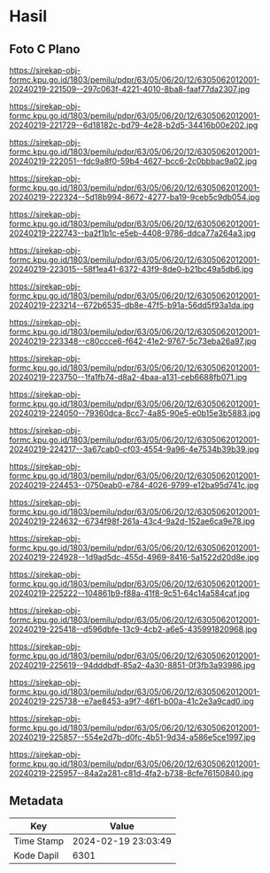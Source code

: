 # Hasil

## Foto C Plano

https://sirekap-obj-formc.kpu.go.id/1803/pemilu/pdpr/63/05/06/20/12/6305062012001-20240219-221509--297c063f-4221-4010-8ba8-faaf77da2307.jpg

https://sirekap-obj-formc.kpu.go.id/1803/pemilu/pdpr/63/05/06/20/12/6305062012001-20240219-221729--6d18182c-bd79-4e28-b2d5-34416b00e202.jpg

https://sirekap-obj-formc.kpu.go.id/1803/pemilu/pdpr/63/05/06/20/12/6305062012001-20240219-222051--fdc9a8f0-59b4-4627-bcc6-2c0bbbac9a02.jpg

https://sirekap-obj-formc.kpu.go.id/1803/pemilu/pdpr/63/05/06/20/12/6305062012001-20240219-222324--5d18b994-8672-4277-ba19-9ceb5c9db054.jpg

https://sirekap-obj-formc.kpu.go.id/1803/pemilu/pdpr/63/05/06/20/12/6305062012001-20240219-222743--ba2f1b1c-e5eb-4408-9786-ddca77a264a3.jpg

https://sirekap-obj-formc.kpu.go.id/1803/pemilu/pdpr/63/05/06/20/12/6305062012001-20240219-223015--58f1ea41-6372-43f9-8de0-b21bc49a5db6.jpg

https://sirekap-obj-formc.kpu.go.id/1803/pemilu/pdpr/63/05/06/20/12/6305062012001-20240219-223214--672b6535-db8e-47f5-b91a-56dd5f93a1da.jpg

https://sirekap-obj-formc.kpu.go.id/1803/pemilu/pdpr/63/05/06/20/12/6305062012001-20240219-223348--c80ccce6-f642-41e2-9767-5c73eba26a97.jpg

https://sirekap-obj-formc.kpu.go.id/1803/pemilu/pdpr/63/05/06/20/12/6305062012001-20240219-223750--1fa1fb74-d8a2-4baa-a131-ceb6688fb071.jpg

https://sirekap-obj-formc.kpu.go.id/1803/pemilu/pdpr/63/05/06/20/12/6305062012001-20240219-224050--79360dca-8cc7-4a85-90e5-e0b15e3b5883.jpg

https://sirekap-obj-formc.kpu.go.id/1803/pemilu/pdpr/63/05/06/20/12/6305062012001-20240219-224217--3a67cab0-cf03-4554-9a96-4e7534b39b39.jpg

https://sirekap-obj-formc.kpu.go.id/1803/pemilu/pdpr/63/05/06/20/12/6305062012001-20240219-224453--0750eab0-e784-4026-9799-e12ba95d741c.jpg

https://sirekap-obj-formc.kpu.go.id/1803/pemilu/pdpr/63/05/06/20/12/6305062012001-20240219-224632--6734f98f-261a-43c4-9a2d-152ae6ca9e78.jpg

https://sirekap-obj-formc.kpu.go.id/1803/pemilu/pdpr/63/05/06/20/12/6305062012001-20240219-224928--1d9ad5dc-455d-4969-8416-5a1522d20d8e.jpg

https://sirekap-obj-formc.kpu.go.id/1803/pemilu/pdpr/63/05/06/20/12/6305062012001-20240219-225222--104861b9-f88a-41f8-9c51-64c14a584caf.jpg

https://sirekap-obj-formc.kpu.go.id/1803/pemilu/pdpr/63/05/06/20/12/6305062012001-20240219-225418--d596dbfe-13c9-4cb2-a6e5-435991820968.jpg

https://sirekap-obj-formc.kpu.go.id/1803/pemilu/pdpr/63/05/06/20/12/6305062012001-20240219-225619--94dddbdf-85a2-4a30-8851-0f3fb3a93986.jpg

https://sirekap-obj-formc.kpu.go.id/1803/pemilu/pdpr/63/05/06/20/12/6305062012001-20240219-225738--e7ae8453-a9f7-46f1-b00a-41c2e3a9cad0.jpg

https://sirekap-obj-formc.kpu.go.id/1803/pemilu/pdpr/63/05/06/20/12/6305062012001-20240219-225857--554e2d7b-d0fc-4b51-9d34-a586e5ce1997.jpg

https://sirekap-obj-formc.kpu.go.id/1803/pemilu/pdpr/63/05/06/20/12/6305062012001-20240219-225957--84a2a281-c81d-4fa2-b738-8cfe76150840.jpg


## Metadata

| Key        | Value               |
| ---------- | ------------------- |
| Time Stamp | 2024-02-19 23:03:49 |
| Kode Dapil | 6301                |




